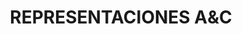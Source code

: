 ---
title: "REPRESENTACIONES A&C"
url: /quito/representaciones-aundc/
shop: reparación de automóviles
---